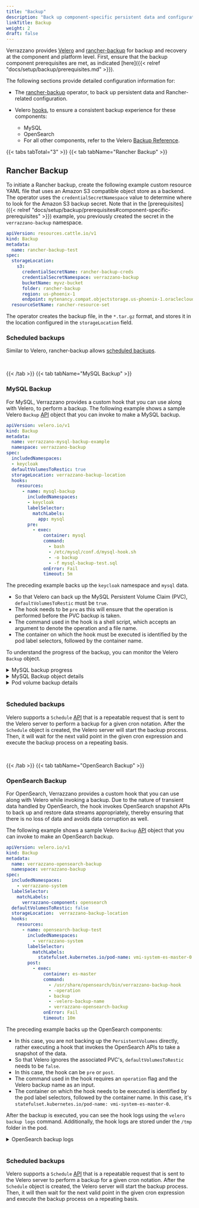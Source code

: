 ```yaml
---
title: "Backup"
description: "Back up component-specific persistent data and configurations"
linkTitle: Backup
weight: 2
draft: false
---
```


Verrazzano provides [Velero](https://velero.io/docs/v1.8/) and [rancher-backup](https://rancher.com/docs/rancher/v2.5/en/backups/) for backup and recovery at the component and platform level.
First, ensure that the backup component prerequisites are met, as indicated [here]({{< relref "docs/setup/backup/prerequisites.md" >}}).

The following sections provide detailed configuration information for:

- The [rancher-backup](https://rancher.com/docs/rancher/v2.5/en/backups/) operator, to back up persistent data and Rancher-related configuration.

- Velero [hooks](https://velero.io/docs/v1.8/backup-hooks/), to ensure a consistent backup experience for these components:
  - MySQL
  - OpenSearch
  - For all other components, refer to the Velero [Backup Reference](https://velero.io/docs/v1.8/backup-reference/).


{{< tabs tabTotal="3" >}}
{{< tab tabName="Rancher Backup" >}}
<br>

## Rancher Backup

To initiate a Rancher backup, create the following example custom resource YAML file that uses an Amazon S3 compatible object store as a backend.
The operator uses the `credentialSecretNamespace` value to determine where to look for the Amazon S3 backup secret.
Note that in the [prerequisites]({{< relref "docs/setup/backup/prerequisites#component-specific-prerequisites" >}}) example, you previously created the secret in the `verrazzano-backup` namespace.

```yaml
apiVersion: resources.cattle.io/v1
kind: Backup
metadata:
  name: rancher-backup-test
spec:
  storageLocation:
    s3:
      credentialSecretName: rancher-backup-creds
      credentialSecretNamespace: verrazzano-backup
      bucketName: myvz-bucket
      folder: rancher-backup
      region: us-phoenix-1
      endpoint: mytenancy.compat.objectstorage.us-phoenix-1.oraclecloud.com
  resourceSetName: rancher-resource-set
```

The operator creates the backup file, in the `*.tar.gz` format, and stores it in the location configured in the `storageLocation` field.

### Scheduled backups

Similar to Velero, rancher-backup allows [scheduled backups](https://rancher.com/docs/rancher/v2.5/en/backups/configuration/backup-config/).  

<br/>

{{< /tab >}}
{{< tab tabName="MySQL Backup" >}}
<br>

### MySQL Backup

For MySQL, Verrazzano provides a custom hook that you can use along with Velero, to perform a backup.
The following example shows a sample Velero `Backup` [API](https://velero.io/docs/v1.8/api-types/backup/) object that you can invoke to make a MySQL backup.

```yaml
apiVersion: velero.io/v1
kind: Backup
metadata:
  name: verrazzano-mysql-backup-example
  namespace: verrazzano-backup
spec:
  includedNamespaces:
  - keycloak
  defaultVolumesToRestic: true
  storageLocation: verrazzano-backup-location
  hooks:
    resources:
      - name: mysql-backup
        includedNamespaces:
        - keycloak       
        labelSelector:
          matchLabels:
            app: mysql
        pre:
          - exec:
              container: mysql
              command:
                - bash
                - /etc/mysql/conf.d/mysql-hook.sh
                - -o backup
                - -f mysql-backup-test.sql
              onError: Fail
              timeout: 5m
```

The preceding example backs up the `keycloak` namespace and `mysql` data.
- So that Velero can back up the MySQL Persistent Volume Claim (PVC), `defaultVolumesToRestic` must be `true`.
- The hook needs to be `pre` as this will ensure that the operation is performed before the PVC backup is taken.
- The command used in the hook is a shell script, which accepts an argument to denote the operation and a file name.
- The container on which the hook must be executed is identified by the pod label selectors, followed by the container name.

To understand the progress of the backup, you can monitor the Velero `Backup` object.

<details>
  <summary>MySQL backup progress</summary>

```shell
# The status in the following output indicates the backup progress

$ velero backup get verrazzano-mysql-backup-example -n verrazzano-backup                                                                   
NAME                              STATUS       ERRORS   WARNINGS   CREATED                         EXPIRES   STORAGE LOCATION             SELECTOR
verrazzano-mysql-backup-example   InProgress   0        0          2022-07-07 14:56:32 -0700 PDT   29d       verrazzano-backup-location   <none>
```
</details>

<details>
  <summary>MySQL Backup object details</summary>

```shell
# The backup object details and progress can be viewed by executing the following command

$ velero backup describe verrazzano-mysql-backup-example -n verrazzano-backup

# Sample output

Name:         verrazzano-mysql-backup-example
Namespace:    verrazzano-backup
Labels:       velero.io/storage-location=verrazzano-backup-location
Annotations:  kubectl.kubernetes.io/last-applied-configuration={"apiVersion":"velero.io/v1","kind":"Backup","metadata":{"annotations":{},"name":"verrazzano-mysql-backup-example","namespace":"verrazzano-backup"},"spec":{"defaultVolumesToRestic":true,"hooks":{"resources":[{"includedNamespaces":["keycloak"],"labelSelector":{"matchLabels":{"app":"mysql"}},"name":"verrazzano-sql-backup","pre":[{"exec":{"command":["bash","/etc/MySQL/conf.d/MySQL-hook.sh","-o backup","-f sunday.sql"],"container":"mysql","onError":"Fail","timeout":"5m"}}]}]},"includedNamespaces":["keycloak"],"storageLocation":"verrazzano-backup-location"}}

  velero.io/source-cluster-k8s-gitversion=v1.22.5
  velero.io/source-cluster-k8s-major-version=1
  velero.io/source-cluster-k8s-minor-version=22

Phase:  Completed

Errors:    0
Warnings:  0

Namespaces:
  Included:  keycloak
  Excluded:  <none>

Resources:
  Included:        *
  Excluded:        <none>
  Cluster-scoped:  auto

Label selector:  <none>

Storage Location:  verrazzano-backup-location

Velero-Native Snapshot PVs:  auto

TTL:  720h0m0s

Hooks:
  Resources:
    mysql-backup:
      Namespaces:
        Included:  keycloak
        Excluded:  <none>

      Resources:
        Included:  *
        Excluded:  <none>

      Label selector:  app=MySQL

      Pre Exec Hook:
        Container:  MySQL
        Command:    bash /etc/mysql/conf.d/mysql-hook.sh -o backup -f mysql-backup-test.sql
        On Error:   Fail
        Timeout:    5m0s

Backup Format Version:  1.1.0

Started:    2022-07-07 14:56:32 -0700 PDT
Completed:  2022-07-07 14:56:53 -0700 PDT

Expiration:  2022-08-06 14:56:32 -0700 PDT

Total items to be backed up:  91
Items backed up:              91

Velero-Native Snapshots: <none included>

Restic Backups (specify --details for more information):
  Completed:  7
```

</details>

<details>
  <summary>Pod volume backup details</summary>

```shell
# The following command lists all the pod volume backups taken by Velero

$ kubectl get podvolumebackups -n verrazzano-backup
```
</details>

<br>

### Scheduled backups

Velero supports a `Schedule` [API](https://velero.io/docs/v1.8/api-types/schedule/) that
is a repeatable request that is sent to the Velero server to perform a backup for a given cron notation.
After the `Schedule` object is created, the Velero server will start the backup process.
Then, it will wait for the next valid point in the given cron expression and execute the backup process on a repeating basis.

<br/>


{{< /tab >}}
{{< tab tabName="OpenSearch Backup" >}}
<br>

### OpenSearch Backup

For OpenSearch, Verrazzano provides a custom hook that you can use along with Velero while invoking a backup.
Due to the nature of transient data handled by OpenSearch, the hook invokes OpenSearch snapshot APIs to back up and restore data streams appropriately,
thereby ensuring that there is no loss of data and avoids data corruption as well.

The following example shows a sample Velero `Backup` [API](https://velero.io/docs/v1.8/api-types/backup/) object that you can invoke to make an OpenSearch backup.

```yaml
apiVersion: velero.io/v1
kind: Backup
metadata:
  name: verrazzano-opensearch-backup
  namespace: verrazzano-backup
spec:
  includedNamespaces:
    - verrazzano-system
  labelSelector:
    matchLabels:
      verrazzano-component: opensearch
  defaultVolumesToRestic: false
  storageLocation:  verrazzano-backup-location
  hooks:
    resources:
      - name: opensearch-backup-test
        includedNamespaces:
          - verrazzano-system
        labelSelector:
          matchLabels:
            statefulset.kubernetes.io/pod-name: vmi-system-es-master-0
        post:                           
          - exec:
              container: es-master
              command:
                - /usr/share/opensearch/bin/verrazzano-backup-hook
                - -operation
                - backup
                - -velero-backup-name
                - verrazzano-opensearch-backup
              onError: Fail
              timeout: 10m
```

The preceding example backs up the OpenSearch components:
- In this case, you are not backing up the `PersistentVolumes` directly, rather executing a hook that invokes the OpenSearch APIs to take a snapshot of the data.
- So that Velero ignores the associated PVC's, `defaultVolumesToRestic` needs to be `false`.
- In this case, the hook can be `pre` or `post`.
- The command used in the hook requires an `operation` flag and the Velero backup name as an input.
- The container on which the hook needs to be executed is identified by the pod label selectors, followed by the container name.
  In this case, it's `statefulset.kubernetes.io/pod-name: vmi-system-es-master-0`.

After the backup is executed, you can see the hook logs using the `velero backup logs` command. Additionally, the hook logs are stored under the `/tmp` folder in the pod.

<details>
  <summary>OpenSearch backup logs</summary></summary>

```shell
# To display the logs from the backup, execute the following command
$ velero backup logs verrazzano-opensearch-backup -n verrazzano-backup

# To examine the hook logs, exec into the pod as shown
$ kubectl exec -it vmi-system-es-master-0 -n verrazzano-system -- cat /tmp/verrazzano-backup-hook-1681009483.log
```
</details>

<br>

### Scheduled backups

Velero supports a `Schedule` [API](https://velero.io/docs/v1.8/api-types/schedule/)
that is a repeatable request that is sent to the Velero server to perform a backup for a given cron notation.
After the `Schedule` object is created, the Velero server will start the backup process.
Then, it will then wait for the next valid point in the given cron expression and execute the backup process on a repeating basis.

<br/>
